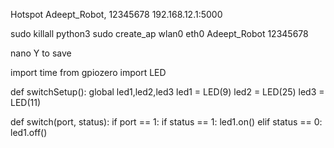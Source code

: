 Hotspot
Adeept_Robot, 12345678
192.168.12.1:5000

sudo killall python3
sudo create_ap wlan0 eth0 Adeept_Robot 12345678

nano
Y to save

import time
from gpiozero import LED

def switchSetup():
    global led1,led2,led3
    led1 = LED(9)
    led2 = LED(25)
    led3 = LED(11)

def switch(port, status):
    if port == 1:
        if status == 1:
            led1.on()
        elif status == 0:
            led1.off()
